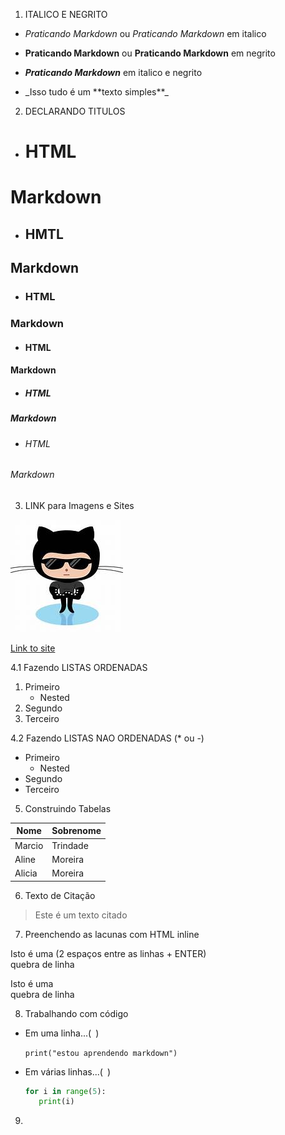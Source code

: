 1. ITALICO E NEGRITO

- *Praticando Markdown* ou _Praticando Markdown_ em italico
- **Praticando Markdown** ou __Praticando Markdown__ em negrito
- __*Praticando Markdown*__ em italico e negrito

- \_Isso tudo é um \*\*texto simples**_


2. DECLARANDO TITULOS

- <h1>HTML</h1>   
# Markdown
- <h2>HMTL</h2>   
## Markdown
- <h3>HTML</h3>   
### Markdown
- <h4>HTML</h4>   
#### Markdown
- <h5>HTML</h5>   
##### Markdown
- <h6>HTML</h6>   
###### Markdown


3. LINK para Imagens e Sites

![Link an image](/github_glasses.jpeg)

[Link to site](https://learn.microsoft.com/en-us/training)


4.1 Fazendo LISTAS ORDENADAS
1. Primeiro
   - Nested
2. Segundo
3. Terceiro


4.2 Fazendo LISTAS NAO ORDENADAS (* ou -)

- Primeiro
  - Nested
- Segundo
- Terceiro

5. Construindo Tabelas

Nome|Sobrenome
-|-
Marcio|Trindade
Aline|Moreira
Alicia|Moreira

6. Texto de Citação

> Este é um texto citado


7. Preenchendo as lacunas com HTML inline
   
Isto é uma (2 espaços entre as linhas + ENTER)  
quebra de linha

Isto é uma <br> quebra de linha

8. Trabalhando com código 
  - Em uma linha...(` `)

    `print("estou aprendendo markdown")`
    
  - Em várias linhas...(``` ```)
    ``` python
    for i in range(5): 
       print(i)
    ```

9. 




